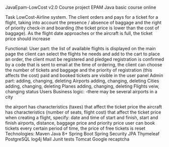 JavaEpam-LowCost v2.0
Сourse project EPAM Java basic course online

Task
LowCost-Airline system. The client orders and pays for a ticket for a flight, taking into account the presence / absence of baggage and the right of priority check-in and boarding (the ticket price is lower than the cost of baggage). As the flight date approaches or the aircraft is full, the ticket price should increase

Functional:
User part:
the list of available flights is displayed on the main page
the client can select the flights he needs and add to the cart
to place an order, the client must be registered and pledged
registration is confirmed by a code that is sent to email
at the time of ordering, the client can choose the number of tickets and baggage and the priority of registration (this affects the cost)
paid and booked tickets are visible in the user panel
Admin part:
adding, changing, deleting Airports
adding, changing, deleting Cities
adding, changing, deleting Planes
adding, changing, deleting Flights
veiw, changing status Users
Business logic:
-there may be several airports in a city

the airport has characteristics (taxes) that affect the ticket price
the aircraft has characteristics (number of seats, flight cost) that affect the ticket price
when creating a flight, specify: date and time of start and finish, start and finish airports, distance, baggage price and priority price
user can book tickets
every certain period of time, the price of free tickets is reset
Technologies:
Maven
Java 8+
Spring Boot
Spring Security
JPA
Thymeleaf
PostgreSQL
log4j
Mail
Junit tests
Tomcat
Google recaptcha
